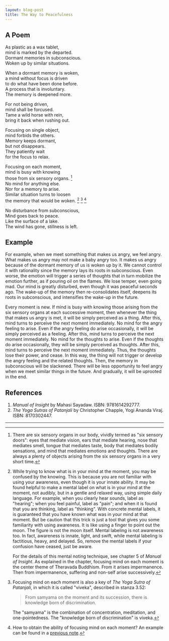 ```yaml
---
layout: blog-post
title: The Way to Peacefulness
---
```


## A Poem

As plastic as a wax tablet,  
mind is marked by the departed.  
Dormant memories in subconscious.  
Woken up by similar situations.  

When a dormant memory is woken,  
a mind without focus is driven  
to do what have been done before.  
A process that is involuntary.  
The memory is deepened more.  

For not being driven,  
mind shall be forcused.  
Tame a wild horse with rein,  
bring it back when rushing out.  

Focusing on single object,  
mind forbids the others.  
Memory keeps dormant,  
but not disappears.  
They patiently wait  
for the focus to relax.  

Focusing on each moment,  
mind is busy with knowing  
those from six sensory organs. [^six-sensory-organs]  
No mind for anything else.  
Nor for a memory to arise.  
Similar situation turns to loosen  
the memory that would be woken. [^mental-noting] [^viveka] [^practice]  

No disturbance from subconscious,  
Mind goes back to peace.  
Like the surface of a lake.  
The wind has gone, stillness is left.  

  [^six-sensory-organs]: There are six sensory organs in our body, vividly termed as "six sensory doors": eyes that mediate vision, ears that mediate hearing, nose that mediates smell, tongue that mediates taste, body that mediates bodily sensations, and mind that mediates emotions and thoughts. There are always a plenty of objects arising from the six sensory organs in a very short time.

  [^mental-noting]: While trying to know what is in your mind at the moment, you may be confused by the knowing. This is because you are not familiar with using your awareness, even though it is your innate ability. It may be found helpful to make a mental label on what is in your mind at the moment, not audibly, but in a gentle and relaxed way, using simple daily language. For example, when you clearly hear sounds, label as "hearing"; when you feel painful, label as "pain"; and when it is found that you are thinking, label as "thinking". With concrete mental labels, it is guaranteed that you have known what was in your mind at that moment. But be caution that this trick is just a tool that gives you some familiarity with using awareness. It is like using a finger to point out the moon. The figure is not the moon itself. Mental labeling is not awareness too. In fact, awareness is innate, light, and swift, while mental labeling is factitious, heavy, and delayed. So, remove the mental labels if your confusion have ceased, just be aware.

    For the details of this mental noting technique, see chapter 5 of _Manual of Insight_. As explained in the chapter, focusing mind on each moment is the center theme of Theravada Buddhism. From it arises impermanence. Then from impermanence, suffering and non-self arise successively.

  [^viveka]: Focusing mind on each moment is also a key of _The Yoga Sutra of Patanjali_, in which it is called "viveka", described in stanza 3.52:

    > From samyama on the moment and its succession, there is knowledge born of discrimination.

    The "samyama" is the combination of concentration, meditation, and one-pointedness. The "knowledge born of discrimination" is viveka.

  [^practice]: How to obtain the ability of focusing mind on each moment? An example can be found in a [previous note](2024-01-13-synaptic-plasticity.md#example).

## Example

For example, when we meet something that makes us angry, we feel angry. What makes us angry may not make a baby angry too. It makes us angry because of the dormant memory of us is woken up by it. We cannot control it with rationality since the memory lays its roots in subconscious. Even worse, the emotion will trigger a series of thoughts that in turn mobilize the emotion further, as if pouring oil on the flames. We lose temper, even going mad. Our mind is greatly disturbed, even though it was peaceful seconds ago. The wake-up of the memory then re-consolidates itself, deepens its roots in subconscious, and intensifies the wake-up in the future.

Every moment is new. If mind is busy with knowing those arising from the six sensory organs at each successive moment, then whenever the thing that makes us angry is met, it will be simply perceived as a thing. After this, mind turns to perceive the next moment immediately. No mind for the angry feeling to arise. Even if the angry feeling do arise occasionally, it will be simply perceived as a feeling. After this, mind turns to perceive the next moment immediately. No mind for the thoughts to arise. Even if the thoughts do arise occasionally, they will be simply perceived as thoughts. After this, mind turns to perceive the next moment immediately. Thus, the thoughts lose their power, and cease. In this way, the thing will not trigger or develop the angry feeling and the related thoughts. Then, the memory in subconscious will be slackened. There will be less opportunity to feel angry when we meet similar things in the future. And gradually, it will be uprooted in the end.

## References

1. _Manual of Insight_ by Mahasi Sayadaw. ISBN: 9781614292777.
1. _The Yoga Sutras of Patanjali_ by Christopher Chapple, Yogi Ananda Viraj. ISBN: 8170302447.

---
